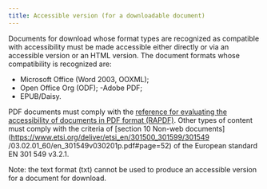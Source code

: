 ```yaml
---
title: Accessible version (for a downloadable document)
---
```


Documents for download whose format types are recognized as compatible with accessibility must be made accessible either directly or via an accessible version or an HTML version. The document formats whose compatibility is recognized are:

- Microsoft Office (Word 2003, OOXML);
- Open Office Org (ODF);
-Adobe PDF;
- EPUB/Daisy.

PDF documents must comply with the [reference for evaluating the accessibility of documents in PDF format (RAPDF)](../rapdf1/index.html). Other types of content must comply with the criteria of [section 10 <span lang="en">Non-web documents</span>](https://www.etsi.org/deliver/etsi_en/301500_301599/301549 /03.02.01_60/en_301549v030201p.pdf#page=52) of the European standard EN 301 549 v3.2.1.

Note: the text format (txt) cannot be used to produce an accessible version for a document for download.
